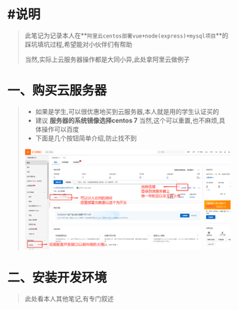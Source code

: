 # #说明

>此笔记为记录本人在**`阿里云centos部署vue+node(express)+mysql项目`**的踩坑填坑过程,希望能对小伙伴们有帮助
>
>当然,实际上云服务器操作都是大同小异,此处拿阿里云做例子



# 一、购买云服务器

>* 如果是学生,可以很优惠地买到云服务器,本人就是用的学生认证买的
>* 建议 **服务器的系统镜像选择centos 7** 当然,这个可以重置,也不麻烦,具体操作可以百度
>* 下面是几个按钮简单介绍,防止找不到
>
>![image-20211129172801511](阿里云部署项目全过程的图片/image-20211129172801511.png)

# 二、安装开发环境

>此处看本人其他笔记,有专门叙述

